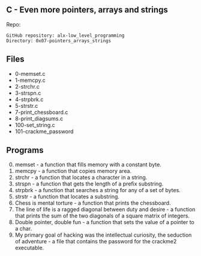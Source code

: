 ## **C - Even more pointers, arrays and strings**

 Repo:

    GitHub repository: alx-low_level_programming
    Directory: 0x07-pointers_arrays_strings

## Files
* 0-memset.c
* 1-memcpy.c
* 2-strchr.c
* 3-strspn.c
* 4-strpbrk.c
* 5-strstr.c
* 7-print_chessboard.c
* 8-print_diagsums.c
* 100-set_string.c
* 101-crackme_password

## Programs
0. memset - a function that fills memory with a constant byte.
1. memcpy -  a function that copies memory area.
2. strchr - a function that locates a character in a string.
3. strspn - a function that gets the length of a prefix substring.
4. strpbrk - a function that searches a string for any of a set of bytes.
5. strstr - a function that locates a substring.
6. Chess is mental torture - a function that prints the chessboard.
7. The line of life is a ragged diagonal between duty and desire - a function that prints the sum of the two diagonals of a square matrix of integers.
8. Double pointer, double fun - a function that sets the value of a pointer to a char.
9. My primary goal of hacking was the intellectual curiosity, the seduction of adventure - a file that contains the password for the crackme2 executable.
